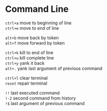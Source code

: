 # Command Line

`ctrl+a` move to beginning of line  
`ctrl+e` move to end of line

`alt+b` move back by token  
`alt+f` move forward by token

`ctrl+k` kill to end of line  
`ctrl+u` kill complete line  
`ctrl+y` yank it back  
`alt+.` yank last argument of previous command

`ctrl+l` clear terminal  
`reset` repair terminal

`!!` last executed command  
`!-2` second command from history  
`!$` last argument of previous command

